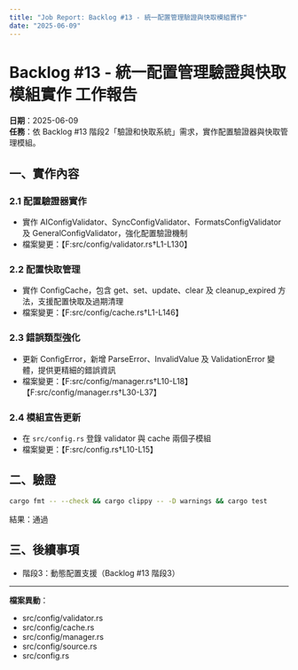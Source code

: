 ```yaml
---
title: "Job Report: Backlog #13 - 統一配置管理驗證與快取模組實作"
date: "2025-06-09"
---
```


# Backlog #13 - 統一配置管理驗證與快取模組實作 工作報告

**日期**：2025-06-09  
**任務**：依 Backlog #13 階段2「驗證和快取系統」需求，實作配置驗證器與快取管理模組。

## 一、實作內容

### 2.1 配置驗證器實作
- 實作 AIConfigValidator、SyncConfigValidator、FormatsConfigValidator 及 GeneralConfigValidator，強化配置驗證機制  
- 檔案變更：【F:src/config/validator.rs†L1-L130】

### 2.2 配置快取管理
- 實作 ConfigCache，包含 get、set、update、clear 及 cleanup_expired 方法，支援配置快取及過期清理  
- 檔案變更：【F:src/config/cache.rs†L1-L146】

### 2.3 錯誤類型強化
- 更新 ConfigError，新增 ParseError、InvalidValue 及 ValidationError 變體，提供更精細的錯誤資訊  
- 檔案變更：【F:src/config/manager.rs†L10-L18】【F:src/config/manager.rs†L30-L37】

### 2.4 模組宣告更新
- 在 `src/config.rs` 登錄 validator 與 cache 兩個子模組  
- 檔案變更：【F:src/config.rs†L10-L15】

## 二、驗證

```bash
cargo fmt -- --check && cargo clippy -- -D warnings && cargo test
```

結果：通過

## 三、後續事項

- 階段3：動態配置支援（Backlog #13 階段3）

---
**檔案異動**：
- src/config/validator.rs
- src/config/cache.rs
- src/config/manager.rs
- src/config/source.rs
- src/config.rs
